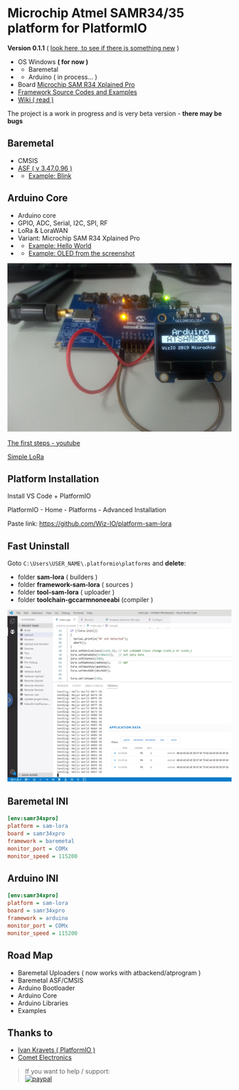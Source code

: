 # Microchip Atmel SAMR34/35 platform for PlatformIO

 **Version 0.1.1** ( [look here, to see if there is something new](https://github.com/Wiz-IO/platform-sam-lora/wiki/VERSION) )
* OS Windows **( for now )** 
* * Baremetal 
* * Arduino ( in process... )
* Board [Microchip SAM R34 Xplained Pro](https://www.microchip.com/DevelopmentTools/ProductDetails/dm320111)
* [Framework Source Codes and Examples](https://github.com/Wiz-IO/framework-sam-lora)
* [Wiki ( read )](https://github.com/Wiz-IO/platform-sam-lora/wiki)

The project is a work in progress and is very beta version - **there may be bugs** 

## Baremetal
* CMSIS
* [ASF ( v 3.47.0.96 )](https://github.com/Wiz-IO/platform-sam-lora/wiki/ASF)
* * [Example: Blink](https://github.com/Wiz-IO/framework-sam-lora/tree/master/examples/asf_blink)

## Arduino Core
* Arduino core
* GPIO, ADC, Serial, I2C, SPI, RF
* LoRa & LoraWAN
* Variant: Microchip SAM R34 Xplained Pro
* * [Example: Hello World](https://github.com/Wiz-IO/framework-sam-lora/blob/master/examples/arduino_hello_world/)
* * [Example: OLED from the screenshot](https://github.com/Wiz-IO/framework-sam-lora/tree/master/examples/arduino_oled_i2c)

![sam](https://raw.githubusercontent.com/Wiz-IO/LIB/master/images/sam34-oled.jpg)

[The first steps - youtube](https://www.youtube.com/watch?v=Bhc3n0Go5KI)

[Simple LoRa](https://www.youtube.com/watch?v=3bJiQ3b2fgA)

## Platform Installation

Install VS Code + PlatformIO

PlatformIO - Home - Platforms - Advanced Installation

Paste link: https://github.com/Wiz-IO/platform-sam-lora

## Fast Uninstall
Goto `C:\Users\USER_NAME\.platformio\platforms` and **delete**:
* folder **sam-lora** ( builders )
* folder **framework-sam-lora** ( sources )
* folder **tool-sam-lora** ( uploader )
* folder **toolchain-gccarmnoneeabi** (compiler )

![sam](https://raw.githubusercontent.com/Wiz-IO/LIB/master/images/lorawan-appdata.png)

## Baremetal INI
```ini
[env:samr34xpro]
platform = sam-lora
board = samr34xpro
framework = baremetal
monitor_port = COMx     
monitor_speed = 115200  
```

## Arduino INI
```ini
[env:samr34xpro]
platform = sam-lora
board = samr34xpro
framework = arduino
monitor_port = COMx     
monitor_speed = 115200  
```

## Road Map
* Baremetal Uploaders ( now works with atbackend/atprogram )
* Baremetal ASF/CMSIS
* Arduino Bootloader
* Arduino Core
* Arduino Libraries
* Examples

## Thanks to

* [Ivan Kravets ( PlatformIO )](https://platformio.org/)
* [Comet Electronics](https://www.comet.bg/en/)

>If you want to help / support:   
[![paypal](https://www.paypalobjects.com/en_US/i/btn/btn_donate_SM.gif)](https://www.paypal.com/cgi-bin/webscr?cmd=_s-xclick&hosted_button_id=ESUP9LCZMZTD6)
